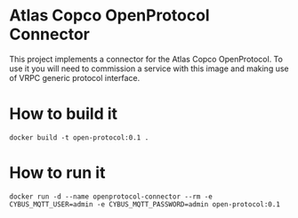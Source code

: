 # Atlas Copco OpenProtocol Connector

This project implements a connector for the Atlas Copco OpenProtocol.
To use it you will need to commission a service with this image and making use of VRPC generic protocol interface. 

# How to build it

`docker build -t open-protocol:0.1 .`

# How to run it

`docker run -d --name openprotocol-connector --rm -e CYBUS_MQTT_USER=admin -e CYBUS_MQTT_PASSWORD=admin open-protocol:0.1`
